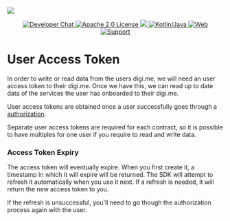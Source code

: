 ![](https://securedownloads.digi.me/partners/digime/SDKReadmeBanner.png)

<p align="center">
    <a href="https://developers.digi.me/slack/join">
        <img src="https://img.shields.io/badge/chat-slack-blueviolet.svg" alt="Developer Chat">
    </a>
    <a href="../../LICENSE">
        <img src="https://img.shields.io/badge/license-apache 2.0-blue.svg" alt="Apache 2.0 License">
    </a>
    <a href="#">
    	<img src="https://img.shields.io/badge/build-passing-brightgreen.svg">
    </a>
    <a href="https://kotlinlang.org">
        <img src="https://img.shields.io/badge/language-kotlin/java-ff69b4.svg" alt="Kotlin/Java">
    </a>
    <a href="https://developers.digi.me">
        <img src="https://img.shields.io/badge/web-digi.me-red.svg" alt="Web">
    </a>
    <a href="https://digime.freshdesk.com/support/home">
        <img src="https://img.shields.io/badge/support-freshdesk-721744.svg" alt="Support">
    </a>
</p>



# User Access Token

In order to write or read data from the users digi.me, we will need an user access token to their digi.me. Once we have this, we can read up to date data of the services the user has onboarded to their digi.me.

User access tokens are obtained once a user successfully goes through a [authorization](authorize.md).

Separate user access tokens are required for each contract, so it is possible to have multiples for one user if you require to read and write data.

### Access Token Expiry

The access token will eventually expire. When you first create it, a timestamp in which it will expire will be returned. The SDK will attempt to refresh it automatically when you use it next. If a refresh is needed, it will return the new access token to you.

If the refresh is unsuccessful, you'll need to go though the authorization process again with the user.